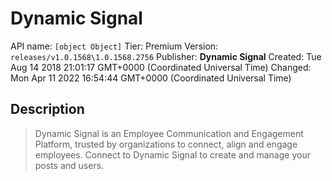 # Dynamic Signal
API name: `[object Object]`
Tier: Premium
Version: `releases/v1.0.1568\1.0.1568.2756`
Publisher: **Dynamic Signal**
Created: Tue Aug 14 2018 21:01:17 GMT+0000 (Coordinated Universal Time)
Changed: Mon Apr 11 2022 16:54:44 GMT+0000 (Coordinated Universal Time)

## Description
> Dynamic Signal is an Employee Communication and Engagement Platform, trusted by organizations to connect, align and engage employees. Connect to Dynamic Signal to create and manage your posts and users.
